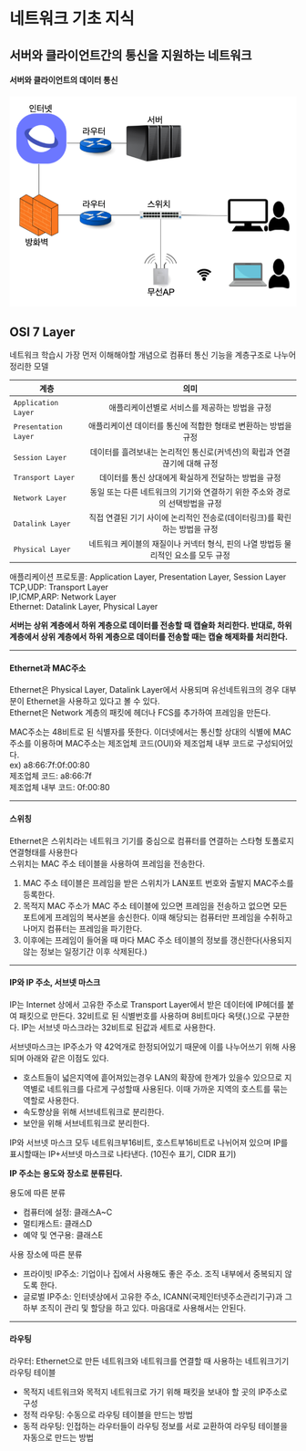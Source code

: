 # 네트워크 기초 지식

## 서버와 클라이언트간의 통신을 지원하는 네트워크

#### 서버와 클라이언트의 데이터 통신

![서버와 클라이언트의 데이터 통신](https://raw.githubusercontent.com/yjm9425/traces-of-development/master/img/network%20between%20server%20and%20client.png)

## OSI 7 Layer

네트워크 학습시 가장 먼저 이해해야할 개념으로 컴퓨터 통신 기능을 계층구조로 나누어 정리한 모델

| 계층                 |                                        의미                                        |
| -------------------- | :--------------------------------------------------------------------------------: |
| `Application Layer`  |                   애플리케이션별로 서비스를 제공하는 방법을 규정                   |
| `Presentation Layer` |          애플리케이션 데이터를 통신에 적합한 형태로 변환하는 방법을 규정           |
| `Session Layer`      |     데이터를 흘려보내는 논리적인 통신로(커넥션)의 확립과 연결 끊기에 대해 규정     |
| `Transport Layer`    |                데이터를 통신 상대에게 확실하게 전달하는 방법을 규정                |
| `Network Layer`      |    동일 또는 다른 네트워크의 기기와 연결하기 위한 주소와 경로의 선택방법을 규정    |
| `Datalink Layer`     |     직접 연결된 기기 사이에 논리적인 전송로(데이터링크)를 확린하는 방법을 규정     |
| `Physical Layer`     | 네트워크 케이블의 재질이나 커넥터 형식, 핀의 나열 방법등 물리적인 요소를 모두 규정 |

애플리케이션 프로토콜: Application Layer, Presentation Layer, Session Layer  
TCP,UDP: Transport Layer  
IP,ICMP,ARP: Network Layer  
Ethernet: Datalink Layer, Physical Layer

**서버는 상위 계층에서 하위 계층으로 데이터를 전송할 때 캡슐화 처리한다.
반대로, 하위계층에서 상위 계층에서 하위 계층으로 데이터를 전송할 때는 캡슐 해제화를 처리한다.**

---

#### Ethernet과 MAC주소

Ethernet은 Physical Layer, Datalink Layer에서 사용되며 유선네트워크의 경우 대부분이 Ethernet을 사용하고 있다고 볼 수 있다.  
Ethernet은 Network 계층의 패킷에 헤더나 FCS를 추가하여 프레임을 만든다.

MAC주소는 48비트로 된 식별자를 뜻한다. 이더넷에서는 통신할 상대의 식별에 MAC주소를 이용하며 MAC주소는 제조업체 코드(OUI)와 제조업체 내부 코드로 구성되어있다.  
ex) a8:66:7f:0f:00:80  
제조업체 코드: a8:66:7f  
제조업체 내부 코드: 0f:00:80

---

#### 스위칭

Ethernet은 스위치라는 네트워크 기기를 중심으로 컴퓨터를 연결하는 스타형 토폴로지 연결형태를 사용한다  
스위치는 MAC 주소 테이블을 사용하여 프레임을 전송한다.

1. MAC 주소 테이블은 프레임을 받은 스위치가 LAN포트 번호와 출발지 MAC주소를 등록한다.
2. 목적지 MAC 주소가 MAC 주소 테이블에 있으면 프레임을 전송하고 없으면 모든 포트에게 프레임의 복사본을 송신한다. 이때 해당되는 컴퓨터만 프레임을 수취하고 나머지 컴퓨터는 프레임을 파기한다.
3. 이후에는 프레임이 들어올 때 마다 MAC 주소 테이블의 정보를 갱신한다(사용되지 않는 정보는 일정기간 이후 삭제된다.)

---

#### IP와 IP 주소, 서브넷 마스크

IP는 Internet 상에서 고유한 주소로 Transport Layer에서 받은 데이터에 IP헤더를 붙여 패킷으로 만든다. 32비트로 된 식별번호를 사용하며 8비트마다 옥텟(.)으로 구분한다. IP는 서브넷 마스크라는 32비트로 된값과 세트로 사용한다.

서브넷마스크는 IP주소가 약 42억개로 한정되어있기 때문에 이를 나누어쓰기 위해 사용되며 아래와 같은 이점도 있다.

- 호스트들이 넓은지역에 흩어져있는경우 LAN의 확장에 한계가 있을수 있으므로 지역별로 네트워크를 다르게 구성할때 사용된다. 이때 가까운 지역의 호스트를 묶는 역할로 사용한다.
- 속도향상을 위해 서브네트워크로 분리한다.
- 보안을 위해 서브네트워크로 분리한다.

IP와 서브넷 마스크 모두 네트워크부16비트, 호스트부16비트로 나뉘어져 있으며 IP를 표시할때는 IP+서브넷 마스크로 나타낸다. (10진수 표기, CIDR 표기)

**IP 주소는 용도와 장소로 분류된다.**

용도에 따른 분류

- 컴퓨터에 설정: 클래스A~C
- 멀티캐스트: 클래스D
- 예약 및 연구용: 클래스E

사용 장소에 따른 분류

- 프라이빗 IP주소: 기업이나 집에서 사용해도 좋은 주소. 조직 내부에서 중복되지 않도록 한다.
- 글로벌 IP주소: 인터넷상에서 고유한 주소, ICANN(국제인터넷주소관리기구)과 그 하부 조직이 관리 및 할당을 하고 있다. 마음대로 사용해서는 안된다.

---

#### 라우팅

라우터: Ethernet으로 만든 네트워크와 네트워크를 연결할 때 사용하는 네트워크기기  
라우팅 테이블

- 목적지 네트워크와 목적지 네트워크로 가기 위해 패킷을 보내야 할 곳의 IP주소로 구성
- 정적 라우팅: 수동으로 라우팅 테이블을 만드는 방법
- 동적 라우팅: 인접하는 라우터들이 라우팅 정보를 서로 교환하여 라우팅 테이블을 자동으로 만드는 방법
